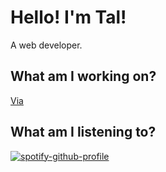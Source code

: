 # Hello! I'm Tal!

A web developer.

## What am I working on?

[Via](https://github.com/TalDef/via)

## What am I listening to?

[![spotify-github-profile](https://spotify-github-profile.vercel.app/api/view?uid=mqkn8s9hab1s8gswauslrbi6b&cover_image=true&theme=compact)](https://spotify-github-profile.vercel.app/api/view?uid=mqkn8s9hab1s8gswauslrbi6b&redirect=true)
